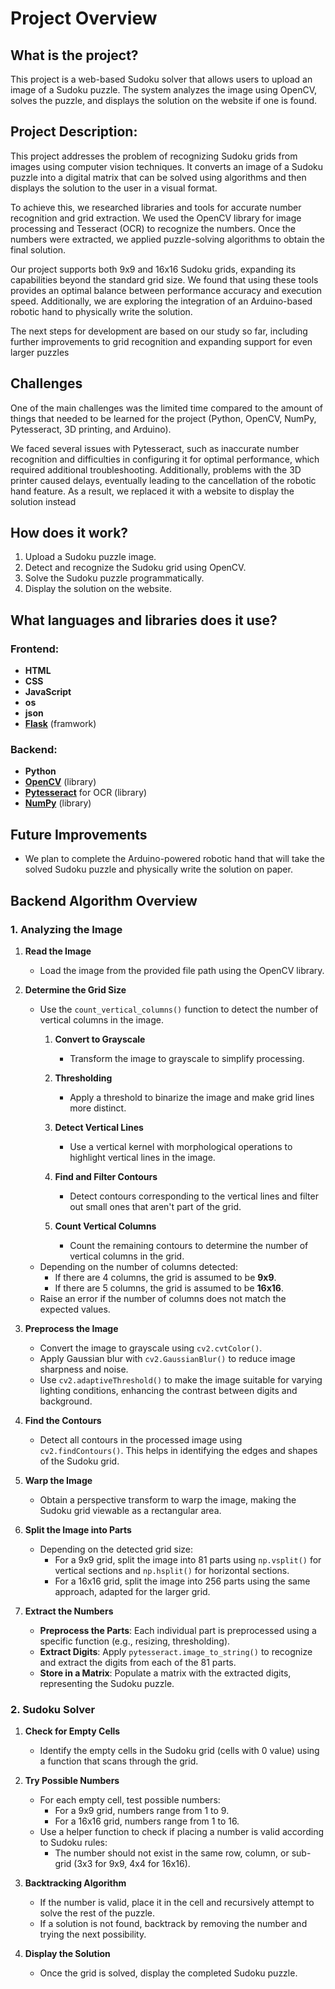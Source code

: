 # Project Overview

## What is the project?

This project is a web-based Sudoku solver that allows users to upload an image of a Sudoku puzzle. The system analyzes the image using OpenCV, solves the puzzle, and displays the solution on the website if one is found.

## Project Description:
This project addresses the problem of recognizing Sudoku grids from images using computer vision techniques. It converts an image of a Sudoku puzzle into a digital matrix that can be solved using algorithms and then displays the solution to the user in a visual format.

To achieve this, we researched libraries and tools for accurate number recognition and grid extraction. We used the OpenCV library for image processing and Tesseract (OCR) to recognize the numbers. Once the numbers were extracted, we applied puzzle-solving algorithms to obtain the final solution.

Our project supports both 9x9 and 16x16 Sudoku grids, expanding its capabilities beyond the standard grid size. We found that using these tools provides an optimal balance between performance accuracy and execution speed. Additionally, we are exploring the integration of an Arduino-based robotic hand to physically write the solution.

The next steps for development are based on our study so far, including further improvements to grid recognition and expanding support for even larger puzzles

## Challenges

One of the main challenges was the limited time compared to the amount of things that needed to be learned for the project (Python, OpenCV, NumPy, Pytesseract, 3D printing, and Arduino).

We faced several issues with Pytesseract, such as inaccurate number recognition and difficulties in configuring it for optimal performance, which required additional troubleshooting. Additionally, problems with the 3D printer caused delays, eventually leading to the cancellation of the robotic hand feature. As a result, we replaced it with a website to display the solution instead

## How does it work?

1. Upload a Sudoku puzzle image.
2. Detect and recognize the Sudoku grid using OpenCV.
3. Solve the Sudoku puzzle programmatically.
4. Display the solution on the website.

## What languages and libraries does it use?

### Frontend:
- **HTML**
- **CSS**
- **JavaScript**
- **os**
- **json**
- [**Flask**](https://flask.palletsprojects.com/) (framwork)

### Backend:
- **Python**
- [**OpenCV**](https://opencv.org/) (library)
- [**Pytesseract**](https://github.com/madmaze/pytesseract) for OCR (library)
- [**NumPy**](https://numpy.org/) (library)


## Future Improvements

- We plan to complete the Arduino-powered robotic hand that will take the solved Sudoku puzzle and physically write the solution on paper.

## Backend Algorithm Overview

### 1. Analyzing the Image

1. **Read the Image**  
   - Load the image from the provided file path using the OpenCV library.

2. **Determine the Grid Size**  
   - Use the `count_vertical_columns()` function to detect the number of vertical columns in the image.
      1. **Convert to Grayscale**  
         - Transform the image to grayscale to simplify processing.

      2. **Thresholding**  
         - Apply a threshold to binarize the image and make grid lines more distinct.

      3. **Detect Vertical Lines**  
         - Use a vertical kernel with morphological operations to highlight vertical lines in the image.

      4. **Find and Filter Contours**  
         - Detect contours corresponding to the vertical lines and filter out small ones that aren't part of the grid.

      5. **Count Vertical Columns**  
         - Count the remaining contours to determine the number of vertical columns in the grid.
   - Depending on the number of columns detected:
     - If there are 4 columns, the grid is assumed to be **9x9**.
     - If there are 5 columns, the grid is assumed to be **16x16**.
   - Raise an error if the number of columns does not match the expected values.

3. **Preprocess the Image**  
   - Convert the image to grayscale using `cv2.cvtColor()`.
   - Apply Gaussian blur with `cv2.GaussianBlur()` to reduce image sharpness and noise.
   - Use `cv2.adaptiveThreshold()` to make the image suitable for varying lighting conditions, enhancing the contrast between digits and background.

4. **Find the Contours**  
   - Detect all contours in the processed image using `cv2.findContours()`. This helps in identifying the edges and shapes of the Sudoku grid.

5. **Warp the Image**  
   - Obtain a perspective transform to warp the image, making the Sudoku grid viewable as a rectangular area.

6. **Split the Image into Parts**  
   - Depending on the detected grid size:
     - For a 9x9 grid, split the image into 81 parts using `np.vsplit()` for vertical sections and `np.hsplit()` for horizontal sections.
     - For a 16x16 grid, split the image into 256 parts using the same approach, adapted for the larger grid.

7. **Extract the Numbers**  
   - **Preprocess the Parts**: Each individual part is preprocessed using a specific function (e.g., resizing, thresholding).
   - **Extract Digits**: Apply `pytesseract.image_to_string()` to recognize and extract the digits from each of the 81 parts.
   - **Store in a Matrix**: Populate a matrix with the extracted digits, representing the Sudoku puzzle.

### 2. Sudoku Solver

1. **Check for Empty Cells**  
   - Identify the empty cells in the Sudoku grid (cells with 0 value) using a function that scans through the grid.

2. **Try Possible Numbers**  
   - For each empty cell, test possible numbers:
     - For a 9x9 grid, numbers range from 1 to 9.
     - For a 16x16 grid, numbers range from 1 to 16.
   - Use a helper function to check if placing a number is valid according to Sudoku rules:
     - The number should not exist in the same row, column, or sub-grid (3x3 for 9x9, 4x4 for 16x16).

3. **Backtracking Algorithm**  
   - If the number is valid, place it in the cell and recursively attempt to solve the rest of the puzzle.
   - If a solution is not found, backtrack by removing the number and trying the next possibility.

4. **Display the Solution**  
   - Once the grid is solved, display the completed Sudoku puzzle.